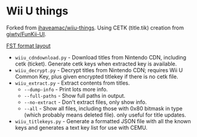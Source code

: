 # Wii U things
Forked from [ihaveamac/wiiu-things](https://github.com/ihaveamac/wiiu-things).
Using CETK (title.tik) creation from [giwty/FunKii-UI](https://github.com/giwty/FunKii-UI).

[FST format layout](https://github.com/ihaveamac/wiiu-things/wiki/FST)

* `wiiu_cdndownload.py` - Download titles from Nintendo CDN, including cetk (ticket). Generate cetk keys when extracted key is available.
* `wiiu_decrypt.py` - Decrypt titles from Nintendo CDN; requires Wii U Common Key, plus given encrypted titlekey if there is no cetk file.
* `wiiu_extract.py` - Extract contents from titles.
  * `--dump-info` - Print lots more info.
  * `--full-paths` - Show full paths in output.
  * `--no-extract` - Don't extract files, only show info.
  * `--all` - Show all files, including those with 0x80 bitmask in type (which probably means deleted file). only useful for title updates.
* `wiiu_titlekeys.py` - Generate a formatted JSON file with all the known keys and generates a text key list for use with CEMU.
